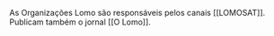 As Organizações Lomo são responsáveis pelos canais [[LOMOSAT]]. Publicam também o jornal [[O Lomo]].
